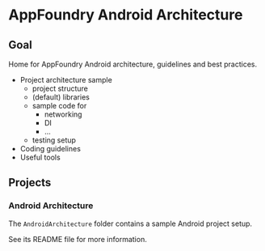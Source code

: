 # AppFoundry Android Architecture

## Goal

Home for AppFoundry Android architecture, guidelines and best practices.

* Project architecture sample
    - project structure
    - (default) libraries
    - sample code for
        + networking
        + DI
        + ...
    - testing setup
* Coding guidelines
* Useful tools

## Projects

### Android Architecture

The `AndroidArchitecture` folder contains a sample Android project setup.

See its README file for more information.



